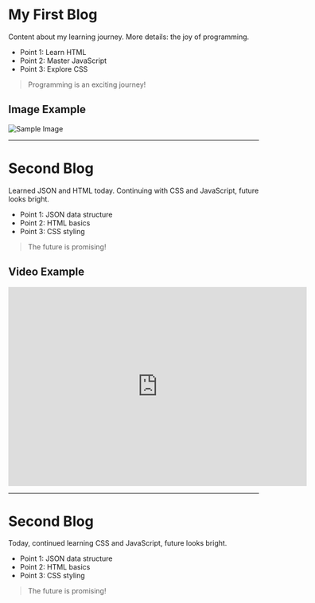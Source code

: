 # My First Blog
Content about my learning journey.
More details: the joy of programming.

- Point 1: Learn HTML
- Point 2: Master JavaScript
- Point 3: Explore CSS

> Programming is an exciting journey!

## Image Example
![Sample Image](https://c4.wallpaperflare.com/wallpaper/159/601/90/wuthering-waves-shorekeeper-wuthering-waves-screen-shot-blue-hair-night-sky-hd-wallpaper-preview.jpg)

---

# Second Blog
Learned JSON and HTML today.
Continuing with CSS and JavaScript, future looks bright.

- Point 1: JSON data structure
- Point 2: HTML basics
- Point 3: CSS styling

> The future is promising!

## Video Example
<iframe width="600" height="400" src="https://www.youtube.com/embed/eW0nGsJGAxI?rel=0" title="YouTube video player" frameborder="0" allow="accelerometer; autoplay; clipboard-write; encrypted-media; gyroscope; picture-in-picture" allowfullscreen></iframe>

---

# Second Blog
Today, continued learning CSS and JavaScript, future looks bright.

- Point 1: JSON data structure
- Point 2: HTML basics
- Point 3: CSS styling

> The future is promising!